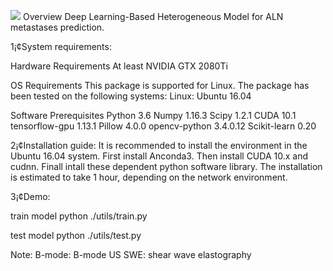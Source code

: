 ![](![](http://guangyuan.dsmynas.com:10003/i/2024/03/21/65fb95792a62b.gif))
Overview
Deep Learning-Based Heterogeneous Model  for ALN metastases prediction.

1¡¢System requirements:

Hardware Requirements
At least NVIDIA GTX 2080Ti

OS Requirements
This package is supported for Linux. The package has been tested on the following systems:
Linux: Ubuntu 16.04

Software Prerequisites
Python 3.6
Numpy 1.16.3
Scipy 1.2.1
CUDA 10.1
tensorflow-gpu 1.13.1
Pillow 4.0.0
opencv-python 3.4.0.12
Scikit-learn 0.20

2¡¢Installation guide:
It is recommended to install the environment in the Ubuntu 16.04 system.
First install Anconda3.
Then install CUDA 10.x and cudnn.
Finall intall these dependent python software library.
The installation is estimated to take 1 hour, depending on the network environment.

3¡¢Demo:

train model
python ./utils/train.py 

test model
python ./utils/test.py 


Note:
B-mode: B-mode US
SWE: shear wave elastography








